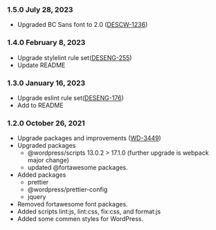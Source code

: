 ### 1.5.0 July 28, 2023
* Upgraded BC Sans font to 2.0 ([DESCW-1236](https://apps.itsm.gov.bc.ca/jira/browse/DESCW-1236))

### 1.4.0 February 8, 2023
* Upgrade stylelint rule set([DESENG-255](https://apps.itsm.gov.bc.ca/jira/browse/DESENG-255))
* Update README

### 1.3.0 January 16, 2023
* Upgrade eslint rule set([DESENG-176](https://apps.itsm.gov.bc.ca/jira/browse/DESENG-176))
* Add to README

### 1.2.0 October 26, 2021
* Upgrade packages and improvements ([WD-3449](https://apps.itsm.gov.bc.ca/jira/browse/WD-3449))
* Upgraded packages
    * @wordpress/scripts 13.0.2 > 17.1.0 (further upgrade is webpack major change)
    * updated  @fortawesome packages.
* Added packages
    * prettier
    * @wordpress/prettier-config
    * jquery
* Removed fortawesome font packages.
* Added scripts lint:js, lint:css, fix:css, and format:js
* Added some commen styles for WordPress.
